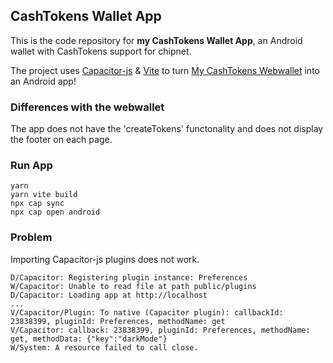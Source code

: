 ## CashTokens Wallet App

This is the code repository for <b>my CashTokens Wallet App</b>, an Android wallet with CashTokens support for chipnet. <br>

The project uses [Capacitor-js](https://capacitorjs.com/) & [Vite](https://vitejs.dev/) to turn [My CashTokens Webwallet](https://github.com/mr-zwets/my-cashtokens-webwallet) into an Android app!

### Differences with the webwallet

The app does not have the 'createTokens' functonality and does not display the footer on each page.

### Run App

```
yarn
yarn vite build
npx cap sync
npx cap open android
```

### Problem

Importing Capacitor-js plugins does not work.

```
D/Capacitor: Registering plugin instance: Preferences
W/Capacitor: Unable to read file at path public/plugins
D/Capacitor: Loading app at http://localhost
...
V/Capacitor/Plugin: To native (Capacitor plugin): callbackId: 23838399, pluginId: Preferences, methodName: get
V/Capacitor: callback: 23838399, pluginId: Preferences, methodName: get, methodData: {"key":"darkMode"}
W/System: A resource failed to call close. 

```
